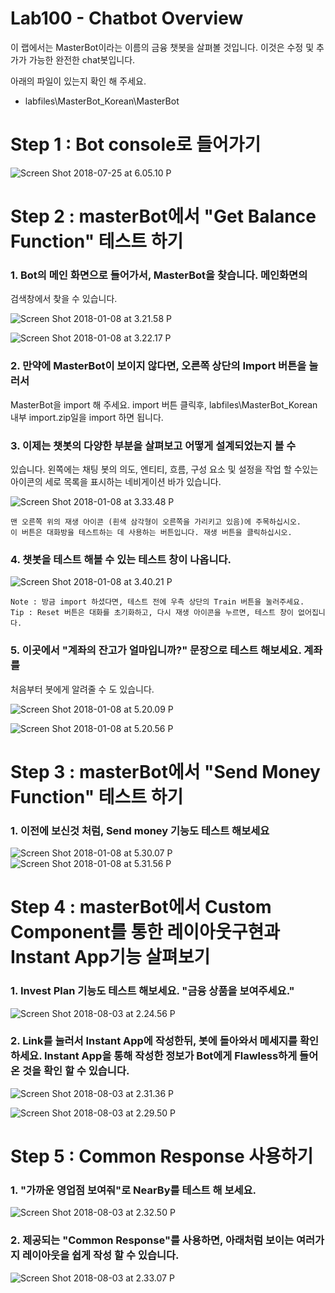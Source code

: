 Lab100 - Chatbot Overview
=======

이 랩에서는 MasterBot이라는 이름의 금융 챗봇을 살펴볼 것입니다. 이것은
수정 및 추가가 가능한 완전한 chat봇입니다.

아래의 파일이 있는지 확인 해 주세요. 

- labfiles\MasterBot_Korean\MasterBot

**Step 1 : Bot console로 들어가기**
=======

![Screen Shot 2018-07-25 at 6.05.10 P](media/15325093997336/Screen%20Shot%202018-07-25%20at%206.05.10%20PM.png)


**Step 2 : masterBot에서 "Get Balance Function" 테스트 하기**
=======

 ### 1. Bot의 메인 화면으로 들어가서, MasterBot을 찾습니다. 메인화면의
검색창에서 찾을 수 있습니다.

![Screen Shot 2018-01-08 at 3.21.58
P](media/15153914320994/Screen%20Shot%202018-01-08%20at%203.21.58%20PM.png)

![Screen Shot 2018-01-08 at 3.22.17
P](media/15153914320994/Screen%20Shot%202018-01-08%20at%203.22.17%20PM.png)

### 2. 만약에 MasterBot이 보이지 않다면, 오른쪽 상단의 Import 버튼을 눌러서
MasterBot을 import 해 주세요. import 버튼 클릭후, labfiles\MasterBot_Korean 내부 import.zip일을 import 하면 됩니다.

### 3. 이제는 챗봇의 다양한 부분을 살펴보고 어떻게 설계되었는지 볼 수
있습니다. 왼쪽에는 채팅 봇의 의도, 엔티티, 흐름, 구성 요소 및 설정을
작업 할 수있는 아이콘의 세로 목록을 표시하는 네비게이션 바가 있습니다.

![Screen Shot 2018-01-08 at 3.33.48
P](media/15153914320994/Screen%20Shot%202018-01-08%20at%203.33.48%20PM.png)

    맨 오른쪽 위의 재생 아이콘 (흰색 삼각형이 오른쪽을 가리키고 있음)에 주목하십시오. 
    이 버튼은 대화방을 테스트하는 데 사용하는 버튼입니다. 재생 버튼을 클릭하십시오.

### 4. 챗봇을 테스트 해볼 수 있는 테스트 창이 나옵니다.

![Screen Shot 2018-01-08 at 3.40.21
P](media/15153914320994/Screen%20Shot%202018-01-08%20at%203.40.21%20PM.png)

    Note : 방금 import 하셨다면, 테스트 전에 우측 상단의 Train 버튼을 눌러주세요.
    Tip : Reset 버튼은 대화를 초기화하고, 다시 재생 아이콘을 누르면, 테스트 창이 없어집니다. 

### 5. 이곳에서 "계좌의 잔고가 얼마입니까?" 문장으로 테스트 해보세요. 계좌를
처음부터 봇에게 알려줄 수 도 있습니다.

![Screen Shot 2018-01-08 at 5.20.09
P](media/15153914320994/Screen%20Shot%202018-01-08%20at%205.20.09%20PM.png)

![Screen Shot 2018-01-08 at 5.20.56
P](media/15153914320994/Screen%20Shot%202018-01-08%20at%205.20.56%20PM.png)

**Step 3 : masterBot에서 "Send Money Function" 테스트 하기**
=======

### 1. 이전에 보신것 처럼, Send money 기능도 테스트 해보세요

![Screen Shot 2018-01-08 at 5.30.07
P](media/15153914320994/Screen%20Shot%202018-01-08%20at%205.30.07%20PM.png)\
 ![Screen Shot 2018-01-08 at 5.31.56
P](media/15153914320994/Screen%20Shot%202018-01-08%20at%205.31.56%20PM.png)

**Step 4 : masterBot에서 Custom Component를 통한 레이아웃구현과 Instant App기능 살펴보기**
=======
### 1. Invest Plan 기능도 테스트 해보세요. "금융 상품을 보여주세요."
![Screen Shot 2018-08-03 at 2.24.56 P](media/15325093997336/Screen%20Shot%202018-08-03%20at%202.24.56%20PM.png)

### 2. Link를 눌러서 Instant App에 작성한뒤, 봇에 돌아와서 메세지를 확인하세요. Instant App을 통해 작성한 정보가 Bot에게 Flawless하게 들어온 것을 확인 할 수 있습니다. 
![Screen Shot 2018-08-03 at 2.31.36 P](media/15325093997336/Screen%20Shot%202018-08-03%20at%202.31.36%20PM.png)

![Screen Shot 2018-08-03 at 2.29.50 P](media/15325093997336/Screen%20Shot%202018-08-03%20at%202.29.50%20PM.png)

**Step 5 : Common Response 사용하기**
=======
### 1. "가까운 영업점 보여줘"로 NearBy를 테스트 해 보세요.

![Screen Shot 2018-08-03 at 2.32.50 P](media/15325093997336/Screen%20Shot%202018-08-03%20at%202.32.50%20PM.png)

### 2. 제공되는 "Common Response"를 사용하면, 아래처럼 보이는 여러가지 레이아웃을 쉽게 작성 할 수 있습니다.
![Screen Shot 2018-08-03 at 2.33.07 P](media/15325093997336/Screen%20Shot%202018-08-03%20at%202.33.07%20PM.png)

